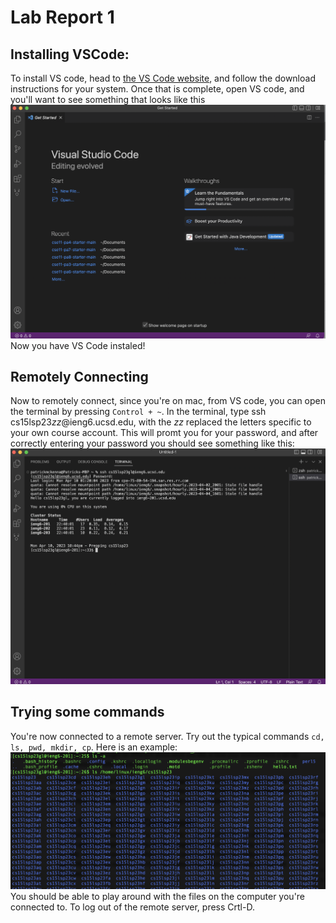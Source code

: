 # Lab Report 1


## Installing VSCode: 
  To install VS code, head to [the VS Code website](https://code.visualstudio.com/), and follow the download instructions for your system. 
Once that is complete, open VS code, and you'll want to see something that looks like this 
![VSCode](VScode.png)
Now you have VS Code instaled! 


## Remotely Connecting
  Now to remotely connect, since you're on mac, from VS code, you can open the terminal by pressing ``Control + ~``. 
 In the terminal, type ssh cs15lsp23*zz*@ieng6.ucsd.edu, with the *zz* replaced the letters specific to your own course account. 
 This will promt you for your password, and after correctly entering your password you should see something like this: 
 ![Remote Terminal](VScode2.png)
 
 
 
 ## Trying some commands 
   You're now connected to a remote server. Try out the typical commands ``cd, ls, pwd, mkdir, cp``. Here is an example: 
  ![Remote Commands](RemoteCmds.png) 
 You should be able to play around with the files on the computer you're connected to. 
 To log out of the remote server, press Crtl-D.
   
